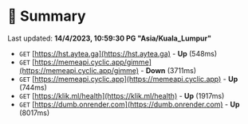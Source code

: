 # 📖 Summary
Last updated: **14/4/2023, 10:59:30 PG "Asia/Kuala_Lumpur"**

- `GET` [https://hst.aytea.ga](https://hst.aytea.ga) - **Up** (548ms)
- `GET` [https://memeapi.cyclic.app/gimme](https://memeapi.cyclic.app/gimme) - **Down** (3711ms)
- `GET` [https://memeapi.cyclic.app](https://memeapi.cyclic.app) - **Up** (744ms)
- `GET` [https://klik.ml/health](https://klik.ml/health) - **Up** (1917ms)
- `GET` [https://dumb.onrender.com](https://dumb.onrender.com) - **Up** (8017ms)
